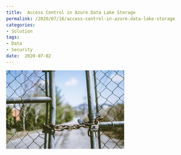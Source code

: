 ```yaml
---
title:  Access Control in Azure Data Lake Storage
permalink: /2020/07/16/access-control-in-azure-data-lake-storage
categories:
- Solution
tags:
- Data
- Security
date:  2020-07-02
---
```

<img style="float:left;padding-right:20px;" title="From pexels.com" src="/assets/posts/2020/3/access-control-in-azure-data-lake-storage/fence.jpg" />

